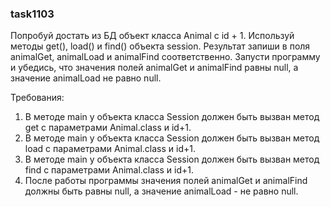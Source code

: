 
### task1103

Попробуй достать из БД объект класса Animal с id + 1. Используй методы get(), load() и find() объекта session.
Результат запиши в поля animalGet, animalLoad и animalFind соответственно. Запусти программу и убедись, что
значения полей animalGet и animalFind равны null, а значение animalLoad не равно null.


Требования:
1.	В методе main у объекта класса Session должен быть вызван метод get с параметрами Animal.class и id+1.
2.	В методе main у объекта класса Session должен быть вызван метод load с параметрами Animal.class и id+1.
3.	В методе main у объекта класса Session должен быть вызван метод find с параметрами Animal.class и id+1.
4.	После работы программы значения полей animalGet и animalFind должны быть равны null, а значение animalLoad - не равно null.


